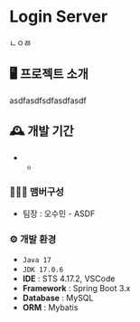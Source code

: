 # Login Server
ㄴㅇㅀ


## 🖥️ 프로젝트 소개
asdfasdfsdfasdfasdf
<br>

## 🕰️ 개발 기간
* -

### 🧑‍🤝‍🧑 맴버구성
 - 팀장  : 오수민 - ASDF
 
### ⚙️ 개발 환경
- `Java 17`
- `JDK 17.0.6`
- **IDE** : STS 4.17.2, VSCode
- **Framework** : Spring Boot 3.x
- **Database** : MySQL
- **ORM** : Mybatis